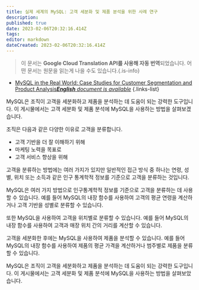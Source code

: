 ```yaml
---
title: 실제 세계의 MySQL: 고객 세분화 및 제품 분석을 위한 사례 연구
description: 
published: true
date: 2023-02-06T20:32:16.414Z
tags: 
editor: markdown
dateCreated: 2023-02-06T20:32:16.414Z
---
```


> 이 문서는 **Google Cloud Translation API를 사용해 자동 번역**되었습니다.
어떤 문서는 원문을 읽는게 나을 수도 있습니다.{.is-info}



- [MySQL in the Real World: Case Studies for Customer Segmentation and Product Analysis***English** document is available*](/en/Knowledge-base/mysql-for-planner-marketers/Learning/mysql-in-the-real-world-case-studies-for-customer-segmentation-and-product-analysis)
{.links-list}


MySQL은 조직이 고객을 세분화하고 제품을 분석하는 데 도움이 되는 강력한 도구입니다. 이 게시물에서는 고객 세분화 및 제품 분석에 MySQL을 사용하는 방법을 살펴보겠습니다.

조직은 다음과 같은 다양한 이유로 고객을 분류합니다.

- 고객 기반을 더 잘 이해하기 위해
- 마케팅 노력을 목표로
- 고객 서비스 향상을 위해

고객을 분류하는 방법에는 여러 가지가 있지만 일반적인 접근 방식 중 하나는 연령, 성별, 위치 또는 소득과 같은 인구 통계학적 정보를 기준으로 고객을 분류하는 것입니다.

MySQL은 여러 가지 방법으로 인구통계학적 정보를 기준으로 고객을 분류하는 데 사용할 수 있습니다. 예를 들어 MySQL의 내장 함수를 사용하여 고객의 평균 연령을 계산하거나 고객 기반을 성별로 분류할 수 있습니다.

또한 MySQL을 사용하여 고객을 위치별로 분류할 수 있습니다. 예를 들어 MySQL의 내장 함수를 사용하여 고객과 매장 위치 간의 거리를 계산할 수 있습니다.

고객을 세분화한 후에는 MySQL을 사용하여 제품을 분석할 수 있습니다. 예를 들어 MySQL의 내장 함수를 사용하여 제품의 평균 가격을 계산하거나 범주별로 제품을 분류할 수 있습니다.

MySQL은 조직이 고객을 세분화하고 제품을 분석하는 데 도움이 되는 강력한 도구입니다. 이 게시물에서는 고객 세분화 및 제품 분석에 MySQL을 사용하는 방법을 살펴보았습니다.